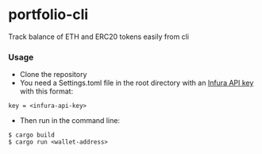 portfolio-cli
==============

Track balance of ETH and ERC20 tokens easily from cli


### Usage

- Clone the repository
- You need a Settings.toml file in the root directory with an [Infura API key](https://infura.io/docs/gettingStarted/authentication) with this format:

```
key = <infura-api-key>
```

- Then run in the command line:

```
$ cargo build
$ cargo run <wallet-address>
```
